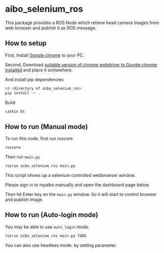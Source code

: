 # aibo_selenium_ros

This package provides a ROS Node which retieve head camera images from web browser and publish it as ROS message.

## How to setup

First, Install [Google chrome](https://www.google.com/intl/ja_jp/chrome/) to your PC.

Second, Download [suitable version of chrome webdriver to Google chrome installed](https://chromedriver.chromium.org/downloads) and place it somewhere.

And install pip dependencies

```bash
cd <directory of aibo_selenium_ros>
pip install -r .
```

Build

```bash
catkin bt
```

## How to run (Manual mode)

To run this node, first run roscore

```bash
roscore
```

Then run `main.py`

```bash
rosrun aibo_selenium_ros main.py
```

This script shows up a selenium controlled webbrowser window.

<TODO Image>

Please sign in to myaibo manually and open the dashboard page below.

<TODO Image>

Then hit Enter key on the `main.py` window. So it will start to control browser and publish image.

<TODO Movie>

## How to run (Auto-login mode)

You may be able to use `auto_login` mode.

```bash
rosrun aibo_selenium_ros main.py TODO
```

You can also use headless mode. by setting parameter.
